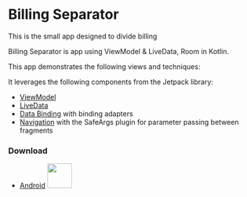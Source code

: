 # Billing Separator

This is the small app designed to divide billing

Billing Separator is app using ViewModel & LiveData, Room in Kotlin.

This app demonstrates the following views and techniques:
  
It leverages the following components from the Jetpack library:

* [ViewModel](https://developer.android.com/topic/libraries/architecture/viewmodel)
* [LiveData](https://developer.android.com/topic/libraries/architecture/livedata)
* [Data Binding](https://developer.android.com/topic/libraries/data-binding/) with binding adapters
* [Navigation](https://developer.android.com/topic/libraries/architecture/navigation/) with the SafeArgs plugin for parameter passing between fragments

### Download

* [Android](https://play.google.com/store/apps/details?id=com.abzagabekov.billingseparator)
[<img src="resources/img/google-play-badge.png" height="50">](https://play.google.com/store/apps/details?id=org.jitsi.meet)
